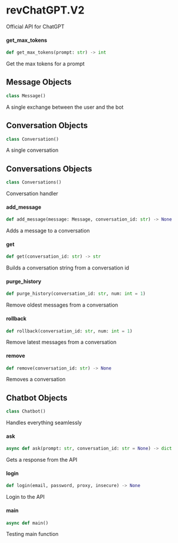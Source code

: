 <a id="revChatGPT.V2"></a>

# revChatGPT.V2

Official API for ChatGPT

<a id="revChatGPT.V2.get_max_tokens"></a>

#### get\_max\_tokens

```python
def get_max_tokens(prompt: str) -> int
```

Get the max tokens for a prompt

<a id="revChatGPT.V2.Message"></a>

## Message Objects

```python
class Message()
```

A single exchange between the user and the bot

<a id="revChatGPT.V2.Conversation"></a>

## Conversation Objects

```python
class Conversation()
```

A single conversation

<a id="revChatGPT.V2.Conversations"></a>

## Conversations Objects

```python
class Conversations()
```

Conversation handler

<a id="revChatGPT.V2.Conversations.add_message"></a>

#### add\_message

```python
def add_message(message: Message, conversation_id: str) -> None
```

Adds a message to a conversation

<a id="revChatGPT.V2.Conversations.get"></a>

#### get

```python
def get(conversation_id: str) -> str
```

Builds a conversation string from a conversation id

<a id="revChatGPT.V2.Conversations.purge_history"></a>

#### purge\_history

```python
def purge_history(conversation_id: str, num: int = 1)
```

Remove oldest messages from a conversation

<a id="revChatGPT.V2.Conversations.rollback"></a>

#### rollback

```python
def rollback(conversation_id: str, num: int = 1)
```

Remove latest messages from a conversation

<a id="revChatGPT.V2.Conversations.remove"></a>

#### remove

```python
def remove(conversation_id: str) -> None
```

Removes a conversation

<a id="revChatGPT.V2.Chatbot"></a>

## Chatbot Objects

```python
class Chatbot()
```

Handles everything seamlessly

<a id="revChatGPT.V2.Chatbot.ask"></a>

#### ask

```python
async def ask(prompt: str, conversation_id: str = None) -> dict
```

Gets a response from the API

<a id="revChatGPT.V2.Chatbot.login"></a>

#### login

```python
def login(email, password, proxy, insecure) -> None
```

Login to the API

<a id="revChatGPT.V2.main"></a>

#### main

```python
async def main()
```

Testing main function
